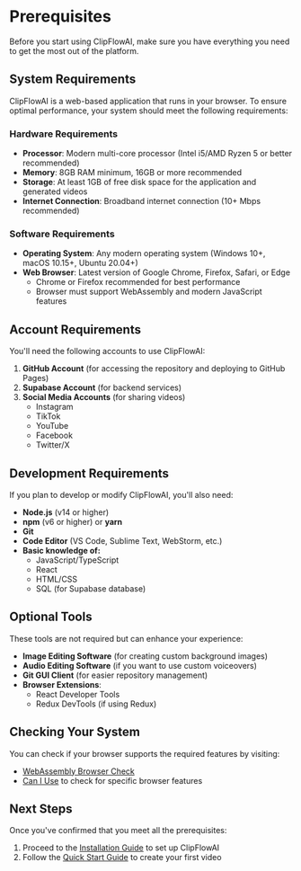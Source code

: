 # Prerequisites

Before you start using ClipFlowAI, make sure you have everything you need to get the most out of the platform.

## System Requirements

ClipFlowAI is a web-based application that runs in your browser. To ensure optimal performance, your system should meet the following requirements:

### Hardware Requirements

- **Processor**: Modern multi-core processor (Intel i5/AMD Ryzen 5 or better recommended)
- **Memory**: 8GB RAM minimum, 16GB or more recommended
- **Storage**: At least 1GB of free disk space for the application and generated videos
- **Internet Connection**: Broadband internet connection (10+ Mbps recommended)

### Software Requirements

- **Operating System**: Any modern operating system (Windows 10+, macOS 10.15+, Ubuntu 20.04+)
- **Web Browser**: Latest version of Google Chrome, Firefox, Safari, or Edge
  - Chrome or Firefox recommended for best performance
  - Browser must support WebAssembly and modern JavaScript features

## Account Requirements

You'll need the following accounts to use ClipFlowAI:

1. **GitHub Account** (for accessing the repository and deploying to GitHub Pages)
2. **Supabase Account** (for backend services)
3. **Social Media Accounts** (for sharing videos)
   - Instagram
   - TikTok
   - YouTube
   - Facebook
   - Twitter/X

## Development Requirements

If you plan to develop or modify ClipFlowAI, you'll also need:

- **Node.js** (v14 or higher)
- **npm** (v6 or higher) or **yarn**
- **Git**
- **Code Editor** (VS Code, Sublime Text, WebStorm, etc.)
- **Basic knowledge of:**
  - JavaScript/TypeScript
  - React
  - HTML/CSS
  - SQL (for Supabase database)

## Optional Tools

These tools are not required but can enhance your experience:

- **Image Editing Software** (for creating custom background images)
- **Audio Editing Software** (if you want to use custom voiceovers)
- **Git GUI Client** (for easier repository management)
- **Browser Extensions**:
  - React Developer Tools
  - Redux DevTools (if using Redux)

## Checking Your System

You can check if your browser supports the required features by visiting:

- [WebAssembly Browser Check](https://webassembly.org/roadmap/)
- [Can I Use](https://caniuse.com/) to check for specific browser features

## Next Steps

Once you've confirmed that you meet all the prerequisites:

1. Proceed to the [Installation Guide](installation.md) to set up ClipFlowAI
2. Follow the [Quick Start Guide](quick-start.md) to create your first video
